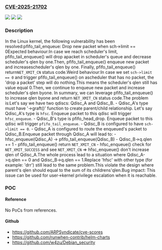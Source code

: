 ### [CVE-2025-21702](https://cve.mitre.org/cgi-bin/cvename.cgi?name=CVE-2025-21702)
![](https://img.shields.io/static/v1?label=Product&message=Linux&color=blue)
![](https://img.shields.io/static/v1?label=Version&message=57dbb2d83d100ea601c54fe129bfde0678db5dee%3C%2078285b53266d6d51fa4ff504a23df03852eba84e%20&color=brighgreen)
![](https://img.shields.io/static/v1?label=Vulnerability&message=n%2Fa&color=brighgreen)

### Description

In the Linux kernel, the following vulnerability has been resolved:pfifo_tail_enqueue: Drop new packet when sch->limit == 0Expected behaviour:In case we reach scheduler's limit, pfifo_tail_enqueue() will drop apacket in scheduler's queue and decrease scheduler's qlen by one.Then, pfifo_tail_enqueue() enqueue new packet and increasescheduler's qlen by one. Finally, pfifo_tail_enqueue() return`NET_XMIT_CN` status code.Weird behaviour:In case we set `sch->limit == 0` and trigger pfifo_tail_enqueue() on ascheduler that has no packet, the 'drop a packet' step will do nothing.This means the scheduler's qlen still has value equal 0.Then, we continue to enqueue new packet and increase scheduler's qlen byone. In summary, we can leverage pfifo_tail_enqueue() to increase qlen byone and return `NET_XMIT_CN` status code.The problem is:Let's say we have two qdiscs: Qdisc_A and Qdisc_B. - Qdisc_A's type must have '->graft()' function to create parent/child relationship.   Let's say Qdisc_A's type is `hfsc`. Enqueue packet to this qdisc will trigger `hfsc_enqueue`. - Qdisc_B's type is pfifo_head_drop. Enqueue packet to this qdisc will trigger `pfifo_tail_enqueue`. - Qdisc_B is configured to have `sch->limit == 0`. - Qdisc_A is configured to route the enqueued's packet to Qdisc_B.Enqueue packet through Qdisc_A will lead to: - hfsc_enqueue(Qdisc_A) -> pfifo_tail_enqueue(Qdisc_B) - Qdisc_B->q.qlen += 1 - pfifo_tail_enqueue() return `NET_XMIT_CN` - hfsc_enqueue() check for `NET_XMIT_SUCCESS` and see `NET_XMIT_CN` => hfsc_enqueue() don't increase qlen of Qdisc_A.The whole process lead to a situation where Qdisc_A->q.qlen == 0 and Qdisc_B->q.qlen == 1.Replace 'hfsc' with other type (for example: 'drr') still lead to the same problem.This violate the design where parent's qlen should equal to the sum of its childrens'qlen.Bug impact: This issue can be used for user->kernel privilege escalation when it is reachable.

### POC

#### Reference
No PoCs from references.

#### Github
- https://github.com/ARPSyndicate/cve-scores
- https://github.com/runwhen-contrib/helm-charts
- https://github.com/w4zu/Debian_security

